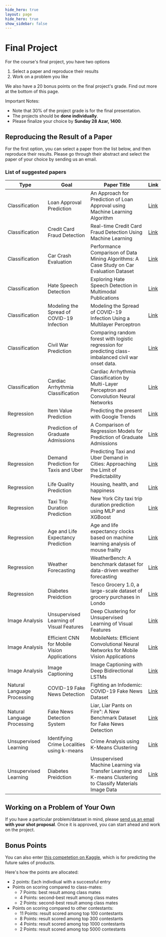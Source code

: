 ```yaml
---
hide_hero: true
layout: page
hide_hero: true
show_sidebar: false
---
```


# Final Project
For the course's final project, you have two options
1. Select a paper and reproduce their results
2. Work on a problem you like

We also have a 20 bonus points on the final project's grade. Find out more at the bottom of this page.

Important Notes:
* Note that 30% of the project grade is for the final presentation.
* The projects should be **done individually**.
* Please finalize your choice by **Sunday 28 Azar, 1400**.


## Reproducing the Result of a Paper
For the first option, you can select a paper from the list below, and then reproduce their results. Please go through their abstract and select the paper of your choice by sending us an email.

### List of suggested papers

| Type 	| Goal	| Paper Title | Link |
|------|------|-----|-----|
| Classification  | Loan Approval Prediction | An Approach for Prediction of Loan Approval using Machine Learning Algorithm	| [Link](https://ieeexplore.ieee.org/document/9155614) |
| Classification  | Credit Card Fraud Detection | Real-time Credit Card Fraud Detection Using Machine Learning | [Link](https://ieeexplore.ieee.org/document/8776942) |
| Classification  | Car Crash Evaluation | Performance Comparison of Data Mining Algorithms: A Case Study on Car Evaluation Dataset | [Link](https://www.researchgate.net/profile/Jamilu-Awwalu/publication/287397675_Performance_Comparison_of_Data_Mining_Algorithms_A_Case_Study_on_Car_Evaluation_Dataset/links/595a4d01458515a5406fc4b8/Performance-Comparison-of-Data-Mining-Algorithms-A-Case-Study-on-Car-Evaluation-Dataset.pdf) |
| Classification  | Hate Speech Detection | Exploring Hate Speech Detection in Multimodal Publications | [Link](https://arxiv.org/pdf/1910.03814.pdf) |
| Classification  | Modeling the Spread of COVID-19 Infection | Modeling the Spread of COVID-19 Infection Using a Multilayer Perceptron | [Link](https://www.hindawi.com/journals/cmmm/2020/5714714/) |
| Classification  | Civil War Prediction | Comparing random forest with logistic regression for predicting class-imbalanced civil war onset data. | [Link](https://www.jstor.org/stable/pdf/24573207.pdf?casa_token=fO7cvFxAYfMAAAAA:MJR3svDkbdEg_HsmVqZj0SwzzgqOEE3iUT1ZQLV_IG5PJR0tcBVD2s65xzURR4_-LMiaRap3erAb2QxTwycS74KpKmk-UI2bA9w9oQKk06fJoZaQyEY) |
| Classification  | Cardiac Arrhythmia Classification | Cardiac Arrhythmia Classification by Multi-Layer Perceptron and Convolution Neural Networks | [Link](https://www.mdpi.com/2306-5354/5/2/35) |
| Regression | Item Value Prediction | Predicting the present with Google Trends | [Link](https://citeseerx.ist.psu.edu/viewdoc/download?doi=10.1.1.221.2435&rep=rep1&type=pdf) |
| Regression | Prediction of Graduate Admissions | A Comparison of Regression Models for Prediction of Graduate Admissions | [Link](https://www.researchgate.net/profile/Aneeta-S-Antony-2/publication/336436894_A_Comparison_of_Regression_Models_for_Prediction_of_Graduate_Admissions/links/5fbe29e5299bf104cf7562e1/A-Comparison-of-Regression-Models-for-Prediction-of-Graduate-Admissions.pdf?_sg%5B0%5D=yVnvfxxbkboyfZi7ek_1R4dnQJ7uEIxwhdunsD4PXtGuOxJj_5ZvEZ2HoZrYWJQoWxHtEF5tpRdzmUP9_CJTBQ.f4kFudbLh0wKjQhYuBE_3mFNLrknZI9BcB95al2SugyDqmvFIVoMU-vpd-Enlqm6z2SC9dFQqVV323j2xqLjzg.U62vuD5jM1BVJQXtealWVN7c7SHvPDdJKG5uN953TBeim2BQWcXJsMhtb-HWAeC2uWjCl5pkpcw_tgp1kNu3Wg&_sg%5B1%5D=n4y3seUZb3w2l1xlqJ_ulTPMqjs8sl_cmqm0qLXZn4QgeflYZOWD9PM8qYwGKouWFWc1Tto9YENoQp7paLfHy7B5wJjiYLrLQJDx7zjOoLqP.f4kFudbLh0wKjQhYuBE_3mFNLrknZI9BcB95al2SugyDqmvFIVoMU-vpd-Enlqm6z2SC9dFQqVV323j2xqLjzg.U62vuD5jM1BVJQXtealWVN7c7SHvPDdJKG5uN953TBeim2BQWcXJsMhtb-HWAeC2uWjCl5pkpcw_tgp1kNu3Wg&_iepl=) |
| Regression | Demand Prediction for Taxis and Uber | Predicting Taxi and Uber Demand in Cities: Approaching the Limit of Predictability | [Link](https://www.researchgate.net/profile/Denis-Khryashchev/publication/337876513_Predicting_Taxi_and_Uber_Demand_in_Cities_Approaching_the_Limit_of_Predictability/links/5e67637b4585153fb3d1f6c7/Predicting-Taxi-and-Uber-Demand-in-Cities-Approaching-the-Limit-of-Predictability.pdf) |
| Regression | Life Quality Prediction | Housing, health, and happiness | [Link](https://www.jstor.org/stable/pdf/25760028.pdf?casa_token=AYBou6g5480AAAAA:D8fOuqz313TsON4CuAQ0_hbwFwnyExPMAlUO1tpRIy6O4s1g_VvWGlD_TT8GlSVzF3i1Yasqna1vIJlTx54GQ_nlTyeWIyuyQq3Ocdt_L01hC5BjVvA) |
| Regression | Taxi Trip Duration Prediction | New York City taxi trip duration prediction using MLP and XGBoost | [Link](https://link.springer.com/content/pdf/10.1007/s13198-021-01130-x.pdf) |
| Regression | Age and Life Expectancy Prediction | Age and life expectancy clocks based on machine learning analysis of mouse frailty | [Link](https://www.nature.com/articles/s41467-020-18446-0.pdf) |
| Regression | Weather Forecasting | WeatherBench: A benchmark dataset for data-driven weather forecasting | [Link](https://arxiv.org/pdf/2002.00469v3.pdf) |
| Regression | Diabetes Preidction | Tesco Grocery 1.0, a large-scale dataset of grocery purchases in Londo | [Link](https://www.nature.com/articles/s41597-020-0397-7) |
| Image Analysis  | Unsupervised Learning of Visual Features | Deep Clustering for Unsupervised Learning of Visual Features | [Link](https://openaccess.thecvf.com/content_ECCV_2018/papers/Mathilde_Caron_Deep_Clustering_for_ECCV_2018_paper.pdf) |
| Image Analysis  | Efficient CNN for Mobile Vision Applications | MobileNets: Efficient Convolutional Neural Networks for Mobile Vision Applications | [Link](https://arxiv.org/pdf/1704.04861v1.pdf) |
| Image Analysis  | Image Captioning | Image Captioning with Deep Bidirectional LSTMs | [Link](https://dl.acm.org/doi/pdf/10.1145/2964284.2964299?casa_token=OFrLjyhBuRAAAAAA:TWXvtdilCVpz0cUqBo0m9ca-RD172VRLztRW4JTlgdIgX-cAWuyPOayGqmROPxJDNqP7wP1q7IWN) |
| Natural Language Processing  | COVID-19 Fake News Detection | Fighting an Infodemic: COVID-19 Fake News Dataset | [Link](https://arxiv.org/pdf/2011.03327v4.pdf) |
| Natural Language Processing  | Fake News Detection System | Liar, Liar Pants on Fire": A New Benchmark Dataset for Fake News Detection | [Link](https://arxiv.org/abs/1705.00648) |
| Unsupervised Learning | Identifying Crime Localities using k-means | Crime Analysis using K-Means Clustering | [Link](https://www.researchgate.net/publication/269667894_Crime_Analysis_using_K-Means_Clustering) |
| Unsupervised Learning | Diabetes Preidction | Unsupervised Machine Learning via Transfer Learning and K-means Clustering to Classify Materials Image Data | [Link](https://paperswithcode.com/paper/unsupervised-machine-learning-via-transfer) |


## Working on a Problem of Your Own
If you have a particular problem/dataset in mind, please [send us an email](mailto:saloot@gmail.com)  **with your shot proposal**. Once it is approved, you can start ahead and work on the project.



## Bonus Points
You can also enter [this competetion on Kaggle](https://www.kaggle.com/c/competitive-data-science-predict-future-sales/leaderboard), which is for predicting the future sales of products.

Here's how the points are allocated:
* 2 points: Each indivdiual with a successful entry
* Points on scoring compared to class-mates:
    * 7 Points: best result among class mates
    * 4 Points: second-best result among class mates
    * 2 Points: second-best result among class mates
* Points on scoring compared to other contestants:
    * 11 Points: result scored among top 100 contestants
    * 8 Points: result scored among top 300 contestants
    * 4 Points: result scored among top 1000 contestants
    * 2 Points: result scored among top 5000 contestants
